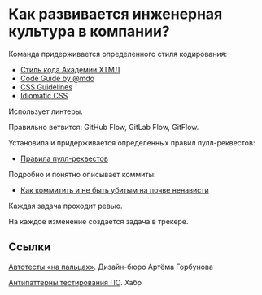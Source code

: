 # Как развивается инженерная культура в компании?

Команда придерживается определенного стиля кодирования:

- [Стиль кода Академии ХТМЛ](http://codeguide.academy/html-css.html)
- [Code Guide by @mdo](http://codeguide.co/)
- [CSS Guidelines](https://cssguidelin.es/)
- [Idiomatic CSS](https://github.com/necolas/idiomatic-css)

Использует линтеры.

Правильно ветвится: GitHub Flow, GitLab Flow, GitFlow.

Установила и придерживается определенных правил пулл-реквестов:

- [Правила пулл-реквестов](./attachments/mtrlPullRequestRules.pdf)

Подробно и понятно описывает коммиты:

- [Как коммитить и не быть убитым на почве ненависти](./attachments/commitNikitaSivakov.pdf)

Каждая задача проходит ревью.

На каждое изменение создается задача в трекере.

## Ссылки
[Автотесты «на пальцах»](https://bureau.ru/soviet/20200213/). Дизайн-бюро Артёма Горбунова

[Антипаттерны тестирования ПО](https://habr.com/ru/post/358178/). Хабр